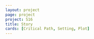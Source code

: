 ```yaml
---
layout: project
page: project
project: S16
title: Story
cards: [Critical Path, Setting, Plot]
---
```

